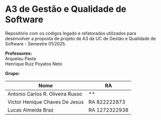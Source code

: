 # A3 de Gestão e Qualidade de Software

Repositório com os códigos legado e refatorados utilizados para desenvolver a proposta de projeto de A3 da UC de Gestão e Qualidade de Software - Semestre 01/2025.

**Professores:**  
Arquelau Pasta  
Henrique Ruiz Poyatos Neto

**Grupo:**

| Nome  | RA |
| -------------  | --- |
| Antonio Carlos R. Oliveira Russo | ** |
| Victor Henique Chaves De Jesus| RA 822222873|
| Lucas Almeida Braz| RA 1272322938|

